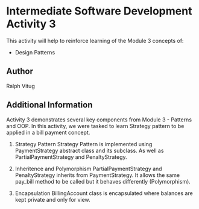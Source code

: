 # Intermediate Software Development Activity 3

This activity will help to reinforce learning of the Module 3 concepts of:

- Design Patterns

## Author

Ralph Vitug

## Additional Information

Activity 3 demonstrates several key components from Module 3 - Patterns and OOP.
In this activity, we were tasked to learn Strategy pattern to be applied in a bill payment concept.

1. Strategy Pattern
    Strategy Pattern is implemented using PaymentStrategy abstract class and its subclass.
    As well as PartialPaymentStrategy and PenaltyStrategy.

2. Inheritence and Polymorphism
    PartialPaymentStrategy and PenaltyStrategy inherits from PaymentStrategy.
    It allows the same pay_bill method to be called but it behaves differently (Polymorphism).

3. Encapsulation
    BillingAccount class is encapsulated where balances are kept private
    and only for view.



